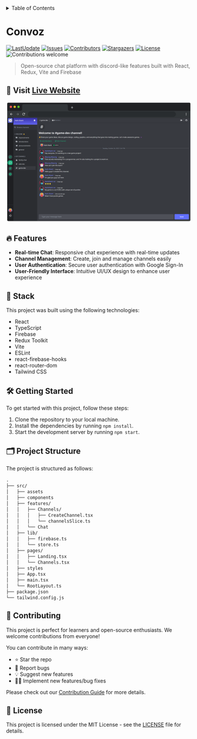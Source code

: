 <details>
<summary>Table of Contents</summary>

- [Convoz](#convoz)
  - [🚀 Visit Live Website](#-visit-live-website)
  - [🔥 Features](#-features)
  - [🧰 Stack](#-stack)
  - [🛠️ Getting Started](#️-getting-started)
  - [🗂️ Project Structure](#️-project-structure)
  - [🤝 Contributing](#-contributing)
  - [📜 License](#-license)


</details>

# Convoz

[![LastUpdate](https://img.shields.io/github/last-commit/IndieCoderMM/convoz-chat)](https://github.com/IndieCoderMM/convoz-chat/commits/dev)
[![Issues](https://img.shields.io/github/issues/IndieCoderMM/convoz-chat)](https://github.com/IndieCoderMM/convoz-chat/issues)
[![Contributors](https://img.shields.io/github/contributors/IndieCoderMM/convoz-chat)](https://github.com/IndieCoderMM/convoz-chat/graphs/contributors)
[![Stargazers](https://img.shields.io/github/stars/IndieCoderMM/convoz-chat)](https://github.com/IndieCoderMM/convoz-chat/stargazers)
[![License](https://img.shields.io/github/license/IndieCoderMM/convoz-chat)](https://github.com/IndieCoderMM/convoz-chat/blob/main/LICENSE)
![Contributions welcome](https://img.shields.io/badge/contributions-welcome-orange.svg)

> Open-source chat platform with discord-like features built with React, Redux, Vite and Firebase

## 🚀 Visit [Live Website](https://convoz-chat.onrender.com/)

![Convoz Screenshot](./screenshot.png)

## 🔥 Features

- **Real-time Chat**: Responsive chat experience with real-time updates
- **Channel Management**: Create, join and manage channels easily
- **User Authentication**: Secure user authentication with Google Sign-In
- **User-Friendly Interface**: Intuitive UI/UX design to enhance user experience

## 🧰 Stack

This project was built using the following technologies:

- React
- TypeScript
- Firebase
- Redux Toolkit
- Vite
- ESLint
- react-firebase-hooks
- react-router-dom
- Tailwind CSS

## 🛠️ Getting Started

To get started with this project, follow these steps:

1. Clone the repository to your local machine.
2. Install the dependencies by running `npm install`.
3. Start the development server by running `npm start`.

## 🗂️ Project Structure

The project is structured as follows:

```
.
├── src/
│   ├── assets
│   ├── components
│   ├── features/
│   │   ├── Channels/
│   │   │   ├── CreateChannel.tsx
│   │   │   └── channelsSlice.ts
│   │   └── Chat
│   ├── lib/
│   │   ├── firebase.ts
│   │   └── store.ts
│   ├── pages/
│   │   ├── Landing.tsx
│   │   └── Channels.tsx
│   ├── styles
│   ├── App.tsx
│   ├── main.tsx
│   └── RootLayout.ts
├── package.json
└── tailwind.config.js
```

## 🤝 Contributing

This project is perfect for learners and open-source enthusiasts. We welcome contributions from everyone!

You can contribute in many ways:
- ⭐ Star the repo 
- 🐞 Report bugs
- 💡 Suggest new features
- 👩‍💻 Implement new features/bug fixes 

Please check out our [Contribution Guide](./CONTRIBUTING.md) for more details.

## 📜 License

This project is licensed under the MIT License - see the [LICENSE](./LICENSE) file for details.

